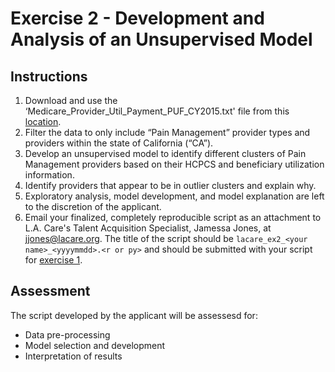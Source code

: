 # Exercise 2 - Development and Analysis of an Unsupervised Model

## Instructions
1. Download and use the ‘Medicare_Provider_Util_Payment_PUF_CY2015.txt' file from this [location](https://www.cms.gov/apps/ama/license.asp?file=http://download.cms.gov/Research-Statistics-Data-and-Systems/Statistics-Trends-and-Reports/Medicare-Provider-Charge-Data/Downloads/Medicare_Provider_Util_Payment_PUF_CY2015.zip).
2. Filter the data to only include “Pain Management” provider types and providers within the state of California (“CA”).
3. Develop an unsupervised model to identify different clusters of Pain Management providers based on their HCPCS and beneficiary utilization information. 
4. Identify providers that appear to be in outlier clusters and explain why.
5. Exploratory analysis, model development, and model explanation are left to the discretion of the applicant.
6. Email your finalized, completely reproducible script as an attachment to L.A. Care's Talent Acquisition Specialist, Jamessa Jones, at jjones@lacare.org. The title of the script should be `lacare_ex2_<your name>_<yyyymmdd>.<r or py>` and should be submitted with your script for [exercise 1](https://github.com/lacare-exercises/data_scientist_interview/tree/master/exercise1).

## Assessment
The script developed by the applicant will be assessesd for:
- Data pre-processing
- Model selection and development
- Interpretation of results

 
